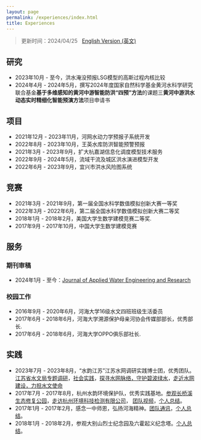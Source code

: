```yaml
---
layout: page
permalink: /experiences/index.html
title: Experiences
---
```


> 更新时间：2024/04/25 &nbsp; [English Version (英文)](https://lujiabo98.github.io/file/experiences_en/)

## 研究

- 2023年10月 - 至今，洪水淹没预报LSG模型的高斯过程内核比较<br>
- 2024年4月 - 2024年5月，撰写2024年度国家自然科学基金黄河水科学研究联合基金**基于多维感知的黄河中游智能防洪“四预”方法**的课题三**黄河中游洪水动态实时精细化智能预演方法**项目申请书<br>



## 项目

- 2021年12月 - 2023年11月，河网水动力学预报子系统开发
- 2022年8月 - 2023年10月，王英水库防洪智能预警预报
- 2021年3月 - 2023年9月，扩大杭嘉湖信息化调度模型技术服务
- 2022年9月 - 2024年5月，流域干流及城区洪水演进模型开发
- 2022年6月 - 2023年9月，宜兴市洪水风险图系统



## 竞赛

- 2021年3月 - 2021年9月，第一届全国水科学数值模拟创新大赛一等奖
- 2022年3月 - 2022年6月，第二届全国水科学数值模拟创新大赛二等奖
- 2018年1月 - 2018年2月，美国大学生数学建模竞赛二等奖.
- 2017年9月 - 2017年10月，中国大学生数学建模竞赛<br>



## 服务

### 期刊审稿

- 2024年1月 - 至今：[Journal of Applied Water Engineering and Research](https://www.tandfonline.com/journals/tjaw20)



### 校园工作

- 2016年9月 - 2020年6月，河海大学16级水文四班班级生活委员
- 2017年6月 - 2018年6月，河海大学溯源保护母亲河协会传媒部部长，优秀部长.
- 2017年6月 - 2018年6月，河海大学OPPO俱乐部社长.<br>



## 实践

- 2023年7月 - 2023年8月，“水韵江苏”江苏水网调研实践博士团，优秀团队。[江苏省水文局专题调研](https://shxy.hhu.edu.cn/2023/0718/c3462a263717/page.htm)，[社会实践](https://mp.weixin.qq.com/s?__biz=MzIyMjQ0MzAyOQ==&mid=2247542076&idx=1&sn=58c71f3dd04963c40dbcf96f268b40b4&chksm=e82f0646df588f5055970bcdaff098c58c2b89d55f328d34647a94f2b79c28ed8fba5878ae7b&mpshare=1&scene=23&srcid=0725n63ZG0nfpS4AzhvoJ5yH&sharer_sharetime=1690275453281&sharer_shareid=07e699e99ef7214cbbbbdd8274e03052#rd)，[探寻水网脉络，守护碧波绿水](https://xiaoyuan.cycnet.com.cn/s?uid=7579456&app_version=1.4.9&sid=1573508&time=1692069273&signature=k5yNLlPgo6r98RX0bMW7Y9yqDCK3X3W7KEVpwGOxvAqDZzBJdm&sign=67767027d706ab88dc6fed7264fa3e8a#)，[走近水网建设，力担水文使命](https://mp.weixin.qq.com/s?__biz=Mzg4MjY2NzMxOA==&mid=2247489507&idx=1&sn=579e1bbfaf85d38e77da2e6e1a5da121&chksm=cf526dbaf825e4ac4d1b0582971cae40c33e0b5cc3c1d22743b11369c3653860bb6c10dd4d24&mpshare=1&scene=23&srcid=0815zFi8EFwWClTVlJqpmT58&sharer_sharetime=1692069445110&sharer_shareid=638b2a9b6a43018a5b97d25800c3b725#rd)
- 2017年7月 - 2017年8月，杭州水韵环境保护队，优秀实践基地。[参观长桥溪生态修复公园](https://shxy.hhu.edu.cn/2017/0711/c3463a53685/page.htm)，[走访杭州环境科技检测有限公司](https://shxy.hhu.edu.cn/2017/0708/c3463a53654/page.htm)， [团队视频](https://www.bilibili.com/video/BV1Ex411B72r/)，[个人总结](https://lujiabo98.github.io/blogs/practice2_personal)。
- 2017年1月 - 2017年2月，感念一中师恩，弘扬河海精神。[团队通讯](https://lujiabo98.github.io/blogs/practice1_team)，[个人总结](https://lujiabo98.github.io/blogs/practice1_personal)。
- 2018年1月 - 2018年2月，参观大别山烈士纪念园及六霍起义纪念塔。[个人总结](https://lujiabo98.github.io/blogs/practice3_personal)。

